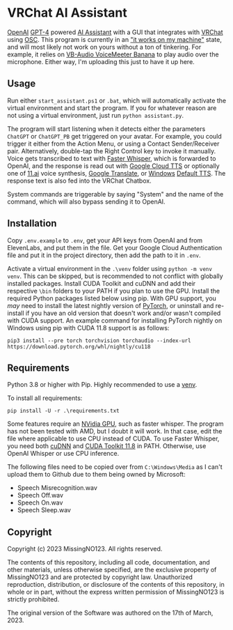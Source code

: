# VRChat AI Assistant

[OpenAI](https://openai.com/) [GPT-4](https://openai.com/product/gpt-4) powered [AI Assistant](https://en.wikipedia.org/wiki/Virtual_assistant) with a GUI that integrates with [VRChat](https://hello.vrchat.com/) using [OSC](https://docs.vrchat.com/docs/osc-overview).
This program is currently in an ["it works on my machine"](https://i.redd.it/6u77tkmyaomz.jpg) state, and will most likely not work on yours without a ton of tinkering.
For example, it relies on [VB-Audio VoiceMeeter Banana](https://vb-audio.com/Voicemeeter/banana.htm) to play audio over the microphone.
Either way, I'm uploading this just to have it up here.

## Usage

Run either `start_assistant.ps1` or `.bat`, which will automatically activate the virtual environment and start the program. If you for whatever reason are not using a virtual environment, just run `python assistant.py`.

The program will start listening when it detects either the parameters `ChatGPT` or `ChatGPT_PB` get triggered on your avatar. For example, you could trigger it either from the Action Menu, or using a Contact Sender/Receiver pair. Alternatively, double-tap the Right Control key to invoke it manually. Voice gets transcribed to text with [Faster Whisper](https://github.com/guillaumekln/faster-whisper/), which is forwarded to OpenAI, and the response is read out with [Google Cloud TTS](https://cloud.google.com/text-to-speech/) or optionally one of [11.ai](https://beta.elevenlabs.io/) voice synthesis, [Google Translate](https://translate.google.com/), or [Windows](https://www.microsoft.com/en-ca/windows) [Default TTS](https://en.wikipedia.org/wiki/Microsoft_text-to-speech_voices). The response text is also fed into the VRChat Chatbox.

System commands are triggerable by saying "System" and the name of the command, which will also bypass sending it to OpenAI.

## Installation

Copy `.env.example` to `.env`, get your API keys from OpenAI and from ElevenLabs, and put them in the file. Get your Google Cloud Authentication file and put it in the project directory, then add the path to it in `.env`.

Activate a virtual environment in the `.\venv` folder using `python -m venv venv`. This can be skipped, but is recommended to not conflict with globally installed packages.
Install CUDA Toolkit and cuDNN and add their respective `\bin` folders to your PATH if you plan to use the GPU.
Install the required Python packages listed below using pip.
With GPU support, you *may* need to install the latest nightly version of [PyTorch](https://pytorch.org/get-started/locally/), or uninstall and re-install if you have an old version that doesn't work and/or wasn't compiled with CUDA support.
An example command for installing PyTorch nightly on Windows using pip with CUDA 11.8 support is as follows:

```batch
pip3 install --pre torch torchvision torchaudio --index-url https://download.pytorch.org/whl/nightly/cu118

```

## Requirements

Python 3.8 or higher with Pip. Highly recommended to use a [venv](https://docs.python.org/3/library/venv.html).

To install all requirements:
```
pip install -U -r .\requirements.txt
```

Some features require an [NVidia GPU](https://new.reddit.com/r/nvidia/comments/yc6g3u/rtx_4090_adapter_burned/), such as faster whisper. The program has not been tested with AMD, but I doubt it will work. In that case, edit the file where applicable to use CPU instead of CUDA.
To use Faster Whisper, you need both [cuDNN](https://developer.nvidia.com/rdp/cudnn-archive) and [CUDA Toolkit 11.8](https://developer.nvidia.com/cuda-11-8-0-download-archive) in PATH. Otherwise, use OpenAI Whisper or use CPU inference.

The following files need to be copied over from `C:\Windows\Media` as I can't upload them to Github due to them being owned by Microsoft:

- Speech Misrecognition.wav
- Speech Off.wav
- Speech On.wav
- Speech Sleep.wav

## Copyright

Copyright (c) 2023 MissingNO123. All rights reserved.

The contents of this repository, including all code, documentation, and other materials, unless otherwise specified, are the exclusive property of MissingNO123 and are protected by copyright law. Unauthorized reproduction, distribution, or disclosure of the contents of this repository, in whole or in part, without the express written permission of MissingNO123 is strictly prohibited.

The original version of the Software was authored on the 17th of March, 2023.

